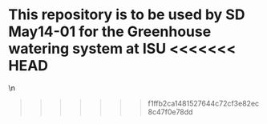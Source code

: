 This repository is to be used by SD May14-01 for the Greenhouse watering system at ISU
<<<<<<< HEAD
=======

\n
>>>>>>> f1ffb2ca1481527644c72cf3e82ec8c47f0e78dd
